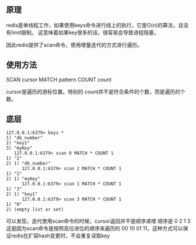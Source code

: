 ## 原理

redis是单线程工作，如果使用keys命令进行线上的执行，它是O(n)的算法，且没有limit限制。
这意味着如果key很多的话，很容易会导致进程阻塞。

因此redis提供了scan命令，使用增量迭代的方式进行遍历。

## 使用方法

SCAN cursor MATCH pattern COUNT count

cursor是遍历的游标位置。特别的 count并不是符合条件的个数，而是遍历的个数。

## 底层

```shell
127.0.0.1:6379> keys *
1) "db_number"
2) "key1"
3) "myKey"
   127.0.0.1:6379> scan 0 MATCH * COUNT 1
1) "2"
2) 1) "db_number"
      127.0.0.1:6379> scan 2 MATCH * COUNT 1
1) "1"
2) 1) "myKey"
      127.0.0.1:6379> scan 1 MATCH * COUNT 1
1) "3"
2) 1) "key1"
      127.0.0.1:6379> scan 3 MATCH * COUNT 1
1) "0"
2) (empty list or set)
```

可以发现，迭代使用scan命令的时候，cursor返回并不是顺序递增
顺序是 0 2 1 3
这是因为scan命令是按照高位进位的顺序来遍历的 00 10 01 11，这种方式可以保证redis在扩容hash变更时，不会重复读取key
